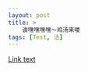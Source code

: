 ```yaml
---
layout: post
title: >
    诶嘿嘿嘿嘿～鸡汤来喽
tags: [Test, 活]
---
```

[Link text](https://www.bilibili.com/video/BV1r94y1m7pb/?spm_id_from=333.337.search-card.all.click)